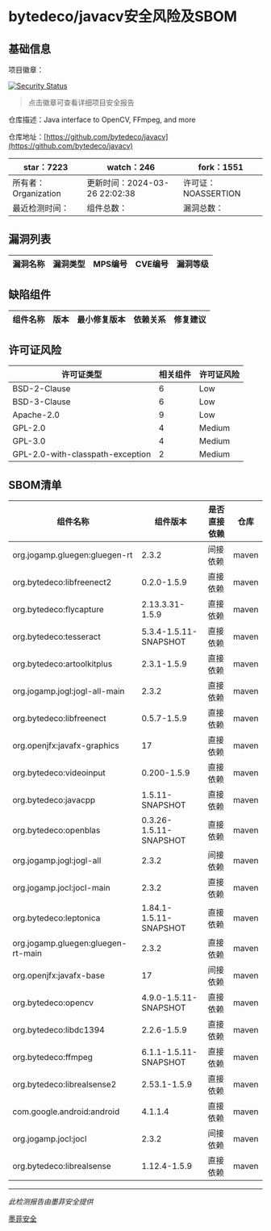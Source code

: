 # bytedeco/javacv安全风险及SBOM

## 基础信息

项目徽章：

[![Security Status](https://www.murphysec.com/platform3/v31/badge/1772688094635200512.svg)](https://www.murphysec.com/console/report/1740798380944592896/1772688094635200512)

> 点击徽章可查看详细项目安全报告

仓库描述：Java interface to OpenCV, FFmpeg, and more

仓库地址：[https://github.com/bytedeco/javacv](https://github.com/bytedeco/javacv)

| star：7223 | watch：246 | fork：1551 |
| ----------- | -------------- | ------------ |
| 所有者：Organization | 更新时间：2024-03-26 22:02:38 | 许可证：NOASSERTION |
| 最近检测时间： | 组件总数： | 漏洞总数： |




## 漏洞列表

| 漏洞名称 | 漏洞类型 | MPS编号 | CVE编号 | 漏洞等级 |
| ------- | ------ | ------- | ------ | ----- |





## 缺陷组件

| 组件名称 | 版本 | 最小修复版本 | 依赖关系 | 修复建议 |
| -------- | ---- | ------------ | -------- | -------- |





## 许可证风险

| 许可证类型 | 相关组件 | 许可证风险 |
| ---------- | -------- | ---------- |
|BSD-2-Clause|6|Low|
|BSD-3-Clause|6|Low|
|Apache-2.0|9|Low|
|GPL-2.0|4|Medium|
|GPL-3.0|4|Medium|
|GPL-2.0-with-classpath-exception|2|Medium|




## SBOM清单

| 组件名称 | 组件版本 | 是否直接依赖 | 仓库 |
| -------- | -------- | ------------ | ---- |
|org.jogamp.gluegen:gluegen-rt|2.3.2|间接依赖|maven|
|org.bytedeco:libfreenect2|0.2.0-1.5.9|直接依赖|maven|
|org.bytedeco:flycapture|2.13.3.31-1.5.9|直接依赖|maven|
|org.bytedeco:tesseract|5.3.4-1.5.11-SNAPSHOT|直接依赖|maven|
|org.bytedeco:artoolkitplus|2.3.1-1.5.9|直接依赖|maven|
|org.jogamp.jogl:jogl-all-main|2.3.2|直接依赖|maven|
|org.bytedeco:libfreenect|0.5.7-1.5.9|直接依赖|maven|
|org.openjfx:javafx-graphics|17|直接依赖|maven|
|org.bytedeco:videoinput|0.200-1.5.9|直接依赖|maven|
|org.bytedeco:javacpp|1.5.11-SNAPSHOT|直接依赖|maven|
|org.bytedeco:openblas|0.3.26-1.5.11-SNAPSHOT|直接依赖|maven|
|org.jogamp.jogl:jogl-all|2.3.2|间接依赖|maven|
|org.jogamp.jocl:jocl-main|2.3.2|直接依赖|maven|
|org.bytedeco:leptonica|1.84.1-1.5.11-SNAPSHOT|直接依赖|maven|
|org.jogamp.gluegen:gluegen-rt-main|2.3.2|直接依赖|maven|
|org.openjfx:javafx-base|17|间接依赖|maven|
|org.bytedeco:opencv|4.9.0-1.5.11-SNAPSHOT|直接依赖|maven|
|org.bytedeco:libdc1394|2.2.6-1.5.9|直接依赖|maven|
|org.bytedeco:ffmpeg|6.1.1-1.5.11-SNAPSHOT|直接依赖|maven|
|org.bytedeco:librealsense2|2.53.1-1.5.9|直接依赖|maven|
|com.google.android:android|4.1.1.4|直接依赖|maven|
|org.jogamp.jocl:jocl|2.3.2|间接依赖|maven|
|org.bytedeco:librealsense|1.12.4-1.5.9|直接依赖|maven|


------

*此检测报告由墨菲安全提供*

[墨菲安全](www.murphysec.com)